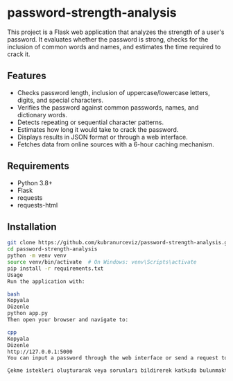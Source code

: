# password-strength-analysis

This project is a Flask web application that analyzes the strength of a user's password. It evaluates whether the password is strong, checks for the inclusion of common words and names, and estimates the time required to crack it.

## Features

- Checks password length, inclusion of uppercase/lowercase letters, digits, and special characters.
- Verifies the password against common passwords, names, and dictionary words.
- Detects repeating or sequential character patterns.
- Estimates how long it would take to crack the password.
- Displays results in JSON format or through a web interface.
- Fetches data from online sources with a 6-hour caching mechanism.

## Requirements

- Python 3.8+
- Flask
- requests
- requests-html

## Installation

```bash
git clone https://github.com/kubranurceviz/password-strength-analysis.git
cd password-strength-analysis
python -m venv venv
source venv/bin/activate  # On Windows: venv\Scripts\activate
pip install -r requirements.txt
Usage
Run the application with:

bash
Kopyala
Düzenle
python app.py
Then open your browser and navigate to:

cpp
Kopyala
Düzenle
http://127.0.0.1:5000
You can input a password through the web interface or send a request to the API endpoint for JSON output.

Çekme istekleri oluşturarak veya sorunları bildirerek katkıda bulunmaktan çekinmeyin.
